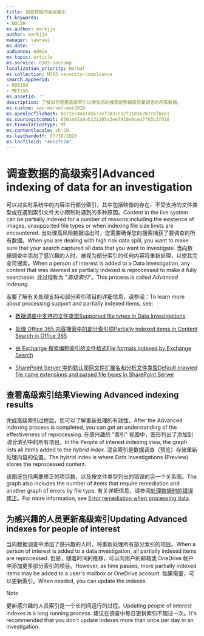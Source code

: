 ```yaml
---
title: 调查数据的高级索引
f1.keywords:
- NOCSH
ms.author: markjjo
author: markjjo
manager: laurawi
ms.date: ''
audience: Admin
ms.topic: article
ms.service: O365-seccomp
localization_priority: Normal
ms.collection: M365-security-compliance
search.appverid:
- MOE150
- MET150
ms.assetid: ''
description: 了解如何使用高级索引以确保您的搜索能够捕获您要调查的所有数据。
ms.custom: seo-marvel-mar2020
ms.openlocfilehash: 6e72ec4a41d5b32ef3837e52f21836207c6f66e1
ms.sourcegitcommit: 6501e01a9ab131205a3eef910e6cea7f65b3f010
ms.translationtype: MT
ms.contentlocale: zh-CN
ms.lasthandoff: 07/30/2020
ms.locfileid: "46527574"
---
```

# <a name="advanced-indexing-of-data-for-an-investigation"></a><span data-ttu-id="8bfe8-103">调查数据的高级索引</span><span class="sxs-lookup"><span data-stu-id="8bfe8-103">Advanced indexing of data for an investigation</span></span>

<span data-ttu-id="8bfe8-104">可以对实时系统中的内容进行部分索引，其中包括映像的存在、不受支持的文件类型或在遇到索引文件大小限制时遇到的多种原因。</span><span class="sxs-lookup"><span data-stu-id="8bfe8-104">Content in the live system can be partially indexed for a number of reasons including the existence of images, unsupported file types or when indexing file size limits are encountered.</span></span> <span data-ttu-id="8bfe8-105">当处理高风险数据溢出时，您需要确保您的搜索捕获了要调查的所有数据。</span><span class="sxs-lookup"><span data-stu-id="8bfe8-105">When you are dealing with high risk data spill, you want to make sure that your search captured all data that you want to investigate.</span></span> <span data-ttu-id="8bfe8-106">当向数据调查中添加了感兴趣的人时，被视为部分索引的任何内容将重新处理，以使其完全可搜索。</span><span class="sxs-lookup"><span data-stu-id="8bfe8-106">When a person of interest is added to a Data investigation, any content that was deemed as partially indexed is reprocessed to make it fully searchable.</span></span> <span data-ttu-id="8bfe8-107">此过程称为 "*高级索引*"。</span><span class="sxs-lookup"><span data-stu-id="8bfe8-107">This process is called *Advanced indexing*.</span></span> 

<span data-ttu-id="8bfe8-108">若要了解有关处理支持和部分索引项目的详细信息，请参阅：</span><span class="sxs-lookup"><span data-stu-id="8bfe8-108">To learn more about processing support and partially indexed items, see:</span></span>

- [<span data-ttu-id="8bfe8-109">数据调查中支持的文件类型</span><span class="sxs-lookup"><span data-stu-id="8bfe8-109">Supported file types in Data Investigations</span></span>](supported-filetypes-datainvestigations.md)

- [<span data-ttu-id="8bfe8-110">处理 Office 365 内容搜索中的部分索引项</span><span class="sxs-lookup"><span data-stu-id="8bfe8-110">Partially indexed items in Content Search in Office 365</span></span>](partially-indexed-items-in-content-search.md)

- [<span data-ttu-id="8bfe8-111">由 Exchange 搜索编制索引的文件格式</span><span class="sxs-lookup"><span data-stu-id="8bfe8-111">File formats indexed by Exchange Search</span></span>](https://docs.microsoft.com/exchange/file-formats-indexed-by-exchange-search-exchange-2013-help)

- [<span data-ttu-id="8bfe8-112">SharePoint Server 中的默认爬网文件扩展名和分析文件类型</span><span class="sxs-lookup"><span data-stu-id="8bfe8-112">Default crawled file name extensions and parsed file types in SharePoint Server</span></span>](https://docs.microsoft.com/SharePoint/technical-reference/default-crawled-file-name-extensions-and-parsed-file-types)

## <a name="viewing-advanced-indexing-results"></a><span data-ttu-id="8bfe8-113">查看高级索引结果</span><span class="sxs-lookup"><span data-stu-id="8bfe8-113">Viewing Advanced indexing results</span></span>

<span data-ttu-id="8bfe8-114">完成高级索引过程后，您可以了解重新处理的有效性。</span><span class="sxs-lookup"><span data-stu-id="8bfe8-114">After the Advanced indexing process is completed, you can get an understanding of the effectiveness of reprocessing.</span></span>  <span data-ttu-id="8bfe8-115">在感兴趣的 "索引" 视图中，图形列出了添加到*混合索引*中的所有项目。</span><span class="sxs-lookup"><span data-stu-id="8bfe8-115">In the People of interest indexing view, the graph lists all items added to the *hybrid index*.</span></span>  <span data-ttu-id="8bfe8-116">混合索引是数据调查（预览）存储重新处理内容的位置。</span><span class="sxs-lookup"><span data-stu-id="8bfe8-116">The hybrid index is where Data Investigations (Preview) stores the reprocessed content.</span></span>

<span data-ttu-id="8bfe8-117">该图还包括需要修正的项目数，以及按文件类型列出的错误的另一个关系图。</span><span class="sxs-lookup"><span data-stu-id="8bfe8-117">The graph also includes the number of items that require remediation and another graph of errors by file type.</span></span> <span data-ttu-id="8bfe8-118">有关详细信息，请参阅[处理数据时的错误修正](error-remediation.md)。</span><span class="sxs-lookup"><span data-stu-id="8bfe8-118">For more information, see [Error remediation when processing data](error-remediation.md).</span></span>

## <a name="updating-advanced-indexes-for-people-of-interest"></a><span data-ttu-id="8bfe8-119">为感兴趣的人员更新高级索引</span><span class="sxs-lookup"><span data-stu-id="8bfe8-119">Updating Advanced indexes for people of interest</span></span>

<span data-ttu-id="8bfe8-120">当向数据调查中添加了感兴趣的人时，将重新处理所有部分索引的项目。</span><span class="sxs-lookup"><span data-stu-id="8bfe8-120">When a person of interest is added to a data investigation, all partially indexed items are reprocessed.</span></span> <span data-ttu-id="8bfe8-121">但是，随着时间的推移，可以向用户的邮箱或 OneDrive 帐户中添加更多部分索引的项目。</span><span class="sxs-lookup"><span data-stu-id="8bfe8-121">However, as time passes, more partially indexed items may be added to a user's mailbox or OneDrive account.</span></span>  <span data-ttu-id="8bfe8-122">如果需要，可以更新索引。</span><span class="sxs-lookup"><span data-stu-id="8bfe8-122">When needed, you can update the indexes.</span></span>

> [!NOTE]
> <span data-ttu-id="8bfe8-123">更新感兴趣的人员索引是一个长时间运行的过程。</span><span class="sxs-lookup"><span data-stu-id="8bfe8-123">Updating people of interest indexes is a long running process.</span></span> <span data-ttu-id="8bfe8-124">建议在调查中每日更新索引不超过一次。</span><span class="sxs-lookup"><span data-stu-id="8bfe8-124">It's recommended that you don't update indexes more than once per day in an investigation.</span></span>
